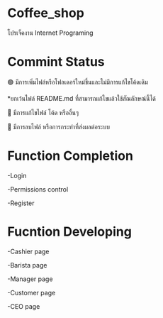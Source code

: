 
# Coffee_shop
โปรเจ็คงาน Internet Programing

# Commint Status
🟢 มีการเพิ่มไฟล์หรือโฟลเดอร์ใหม่ขึ้นและไม่มีการแก้ไขโค้ดเดิม

*ยกเว้นไฟล์ README.md ที่สามารถแก้ไขแล้วใช้สัณลักษณ์นี้ได้

🔵 มีการแก้ไขไฟล์ โค้ด หรืออื่นๆ

🔴 มีการลบไฟล์ หรือการกระทำที่ส่งผลต่อระบบ

# Function Completion
-Login

-Permissions control

-Register
# Fucntion Developing

-Cashier page

-Barista page

-Manager page

-Customer page

-CEO page